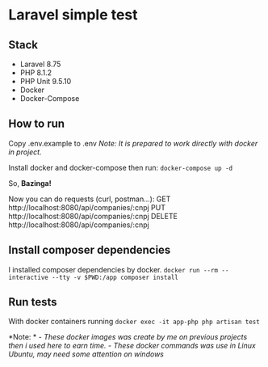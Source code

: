 # Laravel simple test
## Stack
 - Laravel 8.75
 - PHP 8.1.2
 - PHP Unit 9.5.10
 - Docker
 - Docker-Compose
 
## How to run
Copy .env.example to .env
*Note: It is prepared to work directly with docker in project.*

Install docker and docker-compose then run:
`docker-compose up -d`

So, **Bazinga!**

Now you can do requests (curl, postman...):
GET http://localhost:8080/api/companies/:cnpj
PUT http://localhost:8080/api/companies/:cnpj
DELETE http://localhost:8080/api/companies/:cnpj

## Install composer dependencies
I installed composer dependencies by docker.
`docker run --rm --interactive --tty -v $PWD:/app composer install`

## Run tests
With docker containers running
`docker exec -it app-php php artisan test`

*Note: *
*- These docker images was create by me on previous projects then i used here to earn time.*
*- These docker commands was use in Linux Ubuntu, may need some attention on windows*